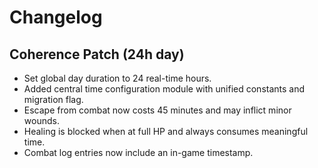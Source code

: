 # Changelog

## Coherence Patch (24h day)
- Set global day duration to 24 real-time hours.
- Added central time configuration module with unified constants and migration flag.
- Escape from combat now costs 45 minutes and may inflict minor wounds.
- Healing is blocked when at full HP and always consumes meaningful time.
- Combat log entries now include an in-game timestamp.
